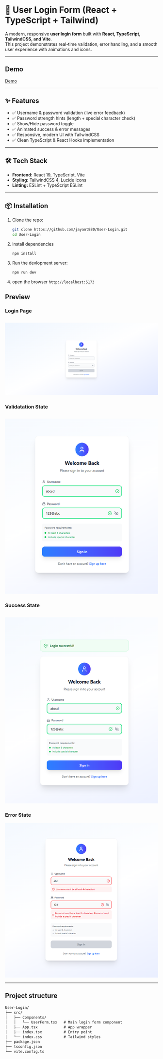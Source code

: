 # 🔐 User Login Form (React + TypeScript + Tailwind)

A modern, responsive **user login form** built with **React, TypeScript, TailwindCSS, and Vite**.  
This project demonstrates real-time validation, error handling, and a smooth user experience with animations and icons.

---

## Demo
  [Demo](https://user-login-rouge.vercel.app/)

---

## ✨ Features

- ✅ Username & password validation (live error feedback)  
- ✅ Password strength hints (length + special character check)  
- ✅ Show/Hide password toggle  
- ✅ Animated success & error messages  
- ✅ Responsive, modern UI with TailwindCSS  
- ✅ Clean TypeScript & React Hooks implementation  

---

## 🛠 Tech Stack

- **Frontend:** React 19, TypeScript, Vite  
- **Styling:** TailwindCSS 4, Lucide Icons  
- **Linting:** ESLint + TypeScript ESLint  

---

## 📦 Installation

1. Clone the repo:
   ```bash
   git clone https://github.com/jayant880/User-Login.git
   cd User-Login
   ```
2.  Install dependencies
    ```bash
    npm install
    ```
3. Run the devlopment server:
    ```bash
    npm run dev
    ```
4. open the browser `http://localhost:5173`

## Preview

### Login Page
![Login page](./GIthubAsset/image.png)
---
### Validatation State
![Validate State](./GIthubAsset/image-2.png)
---
### Success State
![Success State](./GIthubAsset/image-3.png)
---
### Error State
![Error State](./GIthubAsset/image-1.png)

---

## Project structure

```pgsql
User-Login/
├── src/
│   ├── Components/
│   │   └── UserForm.tsx   # Main login form component
│   ├── App.tsx            # App wrapper
│   ├── index.tsx          # Entry point
│   └── index.css          # Tailwind styles
├── package.json
├── tsconfig.json
└── vite.config.ts
```